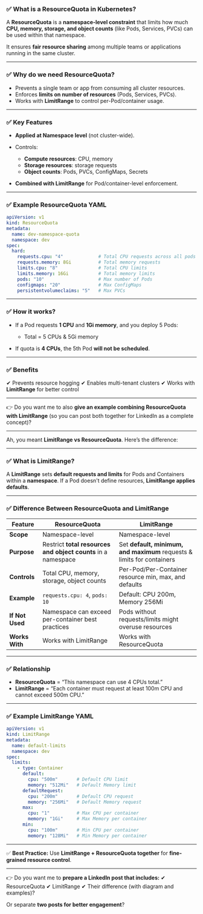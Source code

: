 ### ✅ **What is a ResourceQuota in Kubernetes?**

A **ResourceQuota** is a **namespace-level constraint** that limits how much **CPU, memory, storage, and object counts** (like Pods, Services, PVCs) can be used within that namespace.

It ensures **fair resource sharing** among multiple teams or applications running in the same cluster.

---

### ✅ **Why do we need ResourceQuota?**

* Prevents a single team or app from consuming all cluster resources.
* Enforces **limits on number of resources** (Pods, Services, PVCs).
* Works with **LimitRange** to control per-Pod/container usage.

---

### ✅ **Key Features**

* **Applied at Namespace level** (not cluster-wide).
* Controls:

  * **Compute resources**: CPU, memory
  * **Storage resources**: storage requests
  * **Object counts**: Pods, PVCs, ConfigMaps, Secrets
* **Combined with LimitRange** for Pod/container-level enforcement.

---

### ✅ **Example ResourceQuota YAML**

```yaml
apiVersion: v1
kind: ResourceQuota
metadata:
  name: dev-namespace-quota
  namespace: dev
spec:
  hard:
    requests.cpu: "4"             # Total CPU requests across all pods
    requests.memory: 8Gi          # Total memory requests
    limits.cpu: "8"               # Total CPU limits
    limits.memory: 16Gi           # Total memory limits
    pods: "10"                    # Max number of Pods
    configmaps: "20"              # Max ConfigMaps
    persistentvolumeclaims: "5"   # Max PVCs
```

---

### ✅ **How it works?**

* If a Pod requests **1 CPU** and **1Gi memory**, and you deploy 5 Pods:

  * Total = 5 CPUs & 5Gi memory
* If quota is **4 CPUs**, the 5th Pod **will not be scheduled**.

---

### ✅ **Benefits**

✔ Prevents resource hogging
✔ Enables multi-tenant clusters
✔ Works with **LimitRange** for better control

---

👉 Do you want me to also **give an example combining ResourceQuota with LimitRange** (so you can post both together for LinkedIn as a complete concept)?

---
Ah, you meant **LimitRange vs ResourceQuota**. Here’s the difference:

---

### ✅ **What is LimitRange?**

A **LimitRange** sets **default requests and limits** for Pods and Containers within a **namespace**.
If a Pod doesn't define resources, **LimitRange applies defaults**.

---

### ✅ **Difference Between ResourceQuota and LimitRange**

| Feature         | **ResourceQuota**                                             | **LimitRange**                                                         |
| --------------- | ------------------------------------------------------------- | ---------------------------------------------------------------------- |
| **Scope**       | Namespace-level                                               | Namespace-level                                                        |
| **Purpose**     | Restrict **total resources and object counts** in a namespace | Set **default, minimum, and maximum** requests & limits for containers |
| **Controls**    | Total CPU, memory, storage, object counts                     | Per-Pod/Per-Container resource min, max, and defaults                  |
| **Example**     | `requests.cpu: 4`, `pods: 10`                                 | Default: CPU 200m, Memory 256Mi                                        |
| **If Not Used** | Namespace can exceed per-container best practices             | Pods without requests/limits might overuse resources                   |
| **Works With**  | Works with LimitRange                                         | Works with ResourceQuota                                               |

---

### ✅ **Relationship**

* **ResourceQuota** = “This namespace can use 4 CPUs total.”
* **LimitRange** = “Each container must request at least 100m CPU and cannot exceed 500m CPU.”

---

### ✅ **Example LimitRange YAML**

```yaml
apiVersion: v1
kind: LimitRange
metadata:
  name: default-limits
  namespace: dev
spec:
  limits:
    - type: Container
      default:
        cpu: "500m"       # Default CPU limit
        memory: "512Mi"   # Default Memory limit
      defaultRequest:
        cpu: "200m"       # Default CPU request
        memory: "256Mi"   # Default Memory request
      max:
        cpu: "1"          # Max CPU per container
        memory: "1Gi"     # Max Memory per container
      min:
        cpu: "100m"       # Min CPU per container
        memory: "128Mi"   # Min Memory per container
```

---

✅ **Best Practice:**
Use **LimitRange + ResourceQuota together** for **fine-grained resource control**.

---

👉 Do you want me to **prepare a LinkedIn post that includes:**
✔ ResourceQuota
✔ LimitRange
✔ Their difference (with diagram and examples)?

Or separate **two posts for better engagement**?
